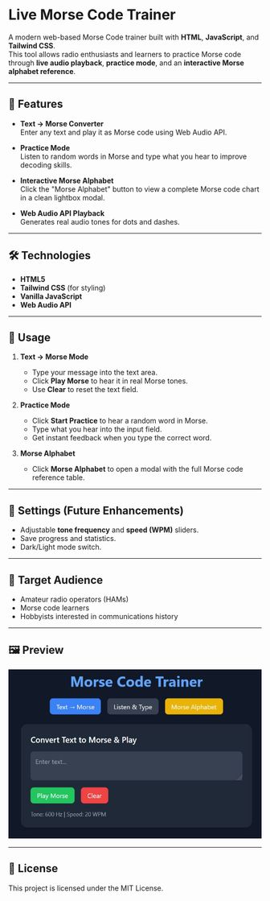 # Live Morse Code Trainer

A modern web-based Morse Code trainer built with **HTML**, **JavaScript**, and **Tailwind CSS**.  
This tool allows radio enthusiasts and learners to practice Morse code through **live audio playback**, **practice mode**, and an **interactive Morse alphabet reference**.

---

## 🚀 Features

- **Text → Morse Converter**  
  Enter any text and play it as Morse code using Web Audio API.

- **Practice Mode**  
  Listen to random words in Morse and type what you hear to improve decoding skills.

- **Interactive Morse Alphabet**  
  Click the "Morse Alphabet" button to view a complete Morse code chart in a clean lightbox modal.

- **Web Audio API Playback**  
  Generates real audio tones for dots and dashes.

---

## 🛠️ Technologies

- **HTML5**
- **Tailwind CSS** (for styling)
- **Vanilla JavaScript**
- **Web Audio API**

---

## 📖 Usage

1. **Text → Morse Mode**
   - Type your message into the text area.
   - Click **Play Morse** to hear it in real Morse tones.
   - Use **Clear** to reset the text field.

2. **Practice Mode**
   - Click **Start Practice** to hear a random word in Morse.
   - Type what you hear into the input field.
   - Get instant feedback when you type the correct word.

3. **Morse Alphabet**
   - Click **Morse Alphabet** to open a modal with the full Morse code reference table.

---

## 🔧 Settings (Future Enhancements)

- Adjustable **tone frequency** and **speed (WPM)** sliders.
- Save progress and statistics.
- Dark/Light mode switch.

---

## 🎯 Target Audience

- Amateur radio operators (HAMs)
- Morse code learners
- Hobbyists interested in communications history

---

## 🖼️ Preview

![App Screenshot](screenshot/screen.jpg)

---

## 📜 License

This project is licensed under the MIT License.
